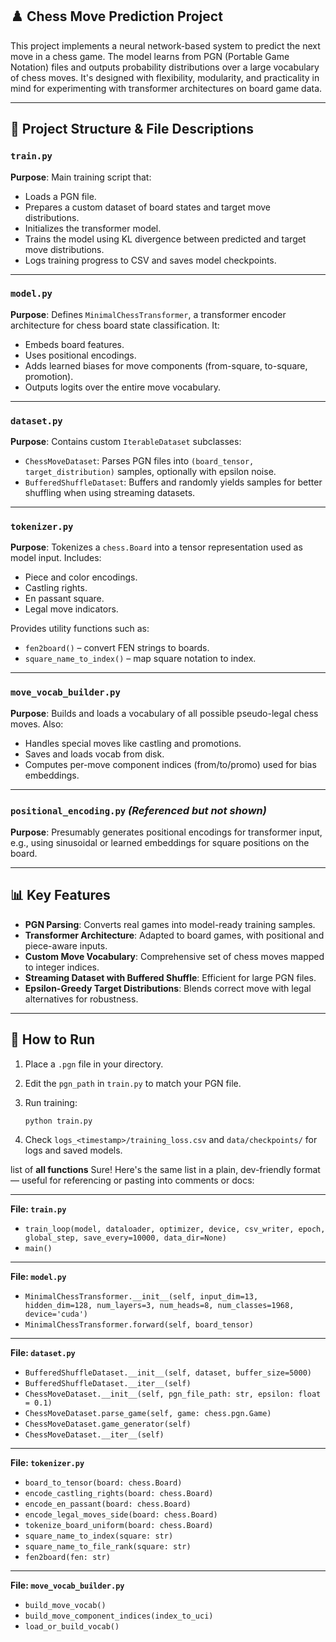 ## ♟️ Chess Move Prediction Project

This project implements a neural network-based system to predict the next move in a chess game. The model learns from PGN (Portable Game Notation) files and outputs probability distributions over a large vocabulary of chess moves. It's designed with flexibility, modularity, and practicality in mind for experimenting with transformer architectures on board game data.

---

## 📁 Project Structure & File Descriptions

### `train.py`

**Purpose**:
Main training script that:

* Loads a PGN file.
* Prepares a custom dataset of board states and target move distributions.
* Initializes the transformer model.
* Trains the model using KL divergence between predicted and target move distributions.
* Logs training progress to CSV and saves model checkpoints.

---

### `model.py`

**Purpose**:
Defines `MinimalChessTransformer`, a transformer encoder architecture for chess board state classification. It:

* Embeds board features.
* Uses positional encodings.
* Adds learned biases for move components (from-square, to-square, promotion).
* Outputs logits over the entire move vocabulary.

---

### `dataset.py`

**Purpose**:
Contains custom `IterableDataset` subclasses:

* `ChessMoveDataset`: Parses PGN files into `(board_tensor, target_distribution)` samples, optionally with epsilon noise.
* `BufferedShuffleDataset`: Buffers and randomly yields samples for better shuffling when using streaming datasets.

---

### `tokenizer.py`

**Purpose**:
Tokenizes a `chess.Board` into a tensor representation used as model input. Includes:

* Piece and color encodings.
* Castling rights.
* En passant square.
* Legal move indicators.

Provides utility functions such as:

* `fen2board()` – convert FEN strings to boards.
* `square_name_to_index()` – map square notation to index.

---

### `move_vocab_builder.py`

**Purpose**:
Builds and loads a vocabulary of all possible pseudo-legal chess moves. Also:

* Handles special moves like castling and promotions.
* Saves and loads vocab from disk.
* Computes per-move component indices (from/to/promo) used for bias embeddings.

---

### `positional_encoding.py` *(Referenced but not shown)*

**Purpose**:
Presumably generates positional encodings for transformer input, e.g., using sinusoidal or learned embeddings for square positions on the board.

---

## 📊 Key Features

* **PGN Parsing**: Converts real games into model-ready training samples.
* **Transformer Architecture**: Adapted to board games, with positional and piece-aware inputs.
* **Custom Move Vocabulary**: Comprehensive set of chess moves mapped to integer indices.
* **Streaming Dataset with Buffered Shuffle**: Efficient for large PGN files.
* **Epsilon-Greedy Target Distributions**: Blends correct move with legal alternatives for robustness.

---

## 🚀 How to Run

1. Place a `.pgn` file in your directory.
2. Edit the `pgn_path` in `train.py` to match your PGN file.
3. Run training:

   ```bash
   python train.py
   ```
4. Check `logs_<timestamp>/training_loss.csv` and `data/checkpoints/` for logs and saved models.



 list of **all functions** 
Sure! Here's the same list in a plain, dev-friendly format — useful for referencing or pasting into comments or docs:

---

**File: `train.py`**

* `train_loop(model, dataloader, optimizer, device, csv_writer, epoch, global_step, save_every=10000, data_dir=None)`
* `main()`

---

**File: `model.py`**

* `MinimalChessTransformer.__init__(self, input_dim=13, hidden_dim=128, num_layers=3, num_heads=8, num_classes=1968, device='cuda')`
* `MinimalChessTransformer.forward(self, board_tensor)`

---

**File: `dataset.py`**

* `BufferedShuffleDataset.__init__(self, dataset, buffer_size=5000)`
* `BufferedShuffleDataset.__iter__(self)`
* `ChessMoveDataset.__init__(self, pgn_file_path: str, epsilon: float = 0.1)`
* `ChessMoveDataset.parse_game(self, game: chess.pgn.Game)`
* `ChessMoveDataset.game_generator(self)`
* `ChessMoveDataset.__iter__(self)`

---

**File: `tokenizer.py`**

* `board_to_tensor(board: chess.Board)`
* `encode_castling_rights(board: chess.Board)`
* `encode_en_passant(board: chess.Board)`
* `encode_legal_moves_side(board: chess.Board)`
* `tokenize_board_uniform(board: chess.Board)`
* `square_name_to_index(square: str)`
* `square_name_to_file_rank(square: str)`
* `fen2board(fen: str)`

---

**File: `move_vocab_builder.py`**

* `build_move_vocab()`
* `build_move_component_indices(index_to_uci)`
* `load_or_build_vocab()`

